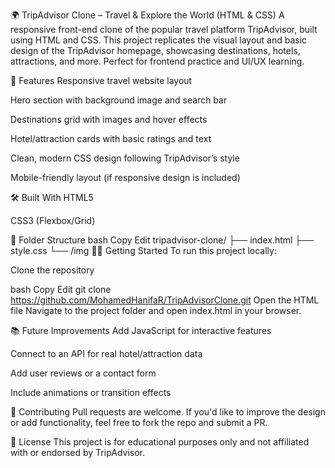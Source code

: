 🌍 TripAdvisor Clone – Travel & Explore the World (HTML & CSS)
A responsive front-end clone of the popular travel platform TripAdvisor, built using HTML and CSS. This project replicates the visual layout and basic design of the TripAdvisor homepage, showcasing destinations, hotels, attractions, and more. Perfect for frontend practice and UI/UX learning.


🚀 Features
Responsive travel website layout

Hero section with background image and search bar

Destinations grid with images and hover effects

Hotel/attraction cards with basic ratings and text

Clean, modern CSS design following TripAdvisor’s style

Mobile-friendly layout (if responsive design is included)

🛠️ Built With
HTML5

CSS3 (Flexbox/Grid)

📁 Folder Structure
bash
Copy
Edit
tripadvisor-clone/
├── index.html
├── style.css
└── /img
🧑‍💻 Getting Started
To run this project locally:

Clone the repository

bash
Copy
Edit
git clone https://github.com/MohamedHanifaR/TripAdvisorClone.git
Open the HTML file
Navigate to the project folder and open index.html in your browser.

📚 Future Improvements
Add JavaScript for interactive features

Connect to an API for real hotel/attraction data

Add user reviews or a contact form

Include animations or transition effects

🤝 Contributing
Pull requests are welcome. If you'd like to improve the design or add functionality, feel free to fork the repo and submit a PR.

📄 License
This project is for educational purposes only and not affiliated with or endorsed by TripAdvisor.

